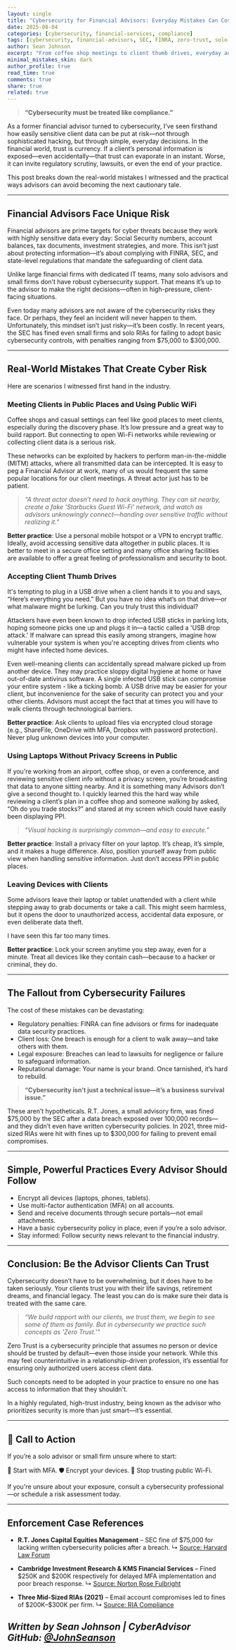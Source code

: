 ```yaml
---
layout: single
title: "Cybersecurity for Financial Advisors: Everyday Mistakes Can Cost You Everything"
date: 2025-08-04
categories: [cybersecurity, financial-services, compliance]
tags: [cybersecurity, financial-advisors, SEC, FINRA, zero-trust, solo-practices, real-cases]
author: Sean Johnson
excerpt: "From coffee shop meetings to client thumb drives, everyday advisor habits can quietly expose client data. Here's what to stop doing today—and why it matters."
minimal_mistakes_skin: dark
author_profile: true
read_time: true
comments: true
share: true
related: true
---
```


> **“Cybersecurity must be treated like compliance.”**

As a former financial advisor turned to cybersecurity, I’ve seen firsthand how easily sensitive client data can be put at risk—not through sophisticated hacking, but through simple, everyday decisions. In the financial world, trust is currency. If a client’s personal information is exposed—even accidentally—that trust can evaporate in an instant. Worse, it can invite regulatory scrutiny, lawsuits, or even the end of your practice.

This post breaks down the real-world mistakes I witnessed and the practical ways advisors can avoid becoming the next cautionary tale.

---

## Financial Advisors Face Unique Risk

Financial advisors are prime targets for cyber threats because they work with highly sensitive data every day: Social Security numbers, account balances, tax documents, investment strategies, and more. This isn’t just about protecting information—it’s about complying with FINRA, SEC, and state-level regulations that mandate the safeguarding of client data.

Unlike large financial firms with dedicated IT teams, many solo advisors and small firms don’t have robust cybersecurity support. That means it’s up to the advisor to make the right decisions—often in high-pressure, client-facing situations.

Even today many advisors are not aware of the cybersecurity risks they face. Or perhaps, they feel an incident will never happen to them. Unfortunately, this mindset isn’t just risky—it’s been costly. In recent years, the SEC has fined even small firms and solo RIAs for failing to adopt basic cybersecurity controls, with penalties ranging from \$75,000 to \$300,000.

---

## Real-World Mistakes That Create Cyber Risk

Here are scenarios I witnessed first hand in the industry.

### Meeting Clients in Public Places and Using Public WiFi

Coffee shops and casual settings can feel like good places to meet clients, especially during the discovery phase. It’s low pressure and a great way to build rapport. But connecting to open Wi-Fi networks while reviewing or collecting client data is a serious risk.

These networks can be exploited by hackers to perform man-in-the-middle (MITM) attacks, where all transmitted data can be intercepted. It is easy to peg a Financial Advisor at work, many of us would frequent the same popular locations for our client meetings. A threat actor just has to be patient.

> *“A threat actor doesn’t need to hack anything. They can sit nearby, create a fake 'Starbucks Guest Wi-Fi' network, and watch as advisors unknowingly connect—handing over sensitive traffic without realizing it.”*

**Better practice**: Use a personal mobile hotspot or a VPN to encrypt traffic. Ideally, avoid accessing sensitive data altogether in public places. It is better to meet in a secure office setting and many office sharing facilities are available to offer a great feeling of professionalism and security to boot.

### Accepting Client Thumb Drives

It's tempting to plug in a USB drive when a client hands it to you and says, “Here’s everything you need.” But you have no idea what’s on that drive—or what malware might be lurking. Can you truly trust this individual?

Attackers have even been known to drop infected USB sticks in parking lots, hoping someone picks one up and plugs it in—a tactic called a 'USB drop attack.' If malware can spread this easily among strangers, imagine how vulnerable your system is when you're accepting drives from clients who might have infected home devices.

Even well-meaning clients can accidentally spread malware picked up from another device. They may practice sloppy digital hygiene at home or have out-of-date antivirus software. A single infected USB stick can compromise your entire system - like a ticking bomb. A USB drive may be easier for your client, but inconvenience for the sake of security can protect you and your other clients. Advisors must accept the fact that at times you will have to walk clients through technological barriers.

**Better practice**: Ask clients to upload files via encrypted cloud storage (e.g., ShareFile, OneDrive with MFA, Dropbox with password protection). Never plug unknown devices into your computer.

### Using Laptops Without Privacy Screens in Public

If you're working from an airport, coffee shop, or even a conference, and reviewing sensitive client info without a privacy screen, you’re broadcasting that data to anyone sitting nearby. And it is something many Advisors don’t give a second thought to. I quickly learned this the hard way while reviewing a client’s plan in a coffee shop and someone walking by asked, “Oh do you trade stocks?” and stared at my screen which could have easily been displaying PPI.

> *“Visual hacking is surprisingly common—and easy to execute.”*

**Better practice**: Install a privacy filter on your laptop. It’s cheap, it’s simple, and it makes a huge difference. Also, position yourself away from public view when handling sensitive information. Just don’t access PPI in public places.

### Leaving Devices with Clients

Some advisors leave their laptop or tablet unattended with a client while stepping away to grab documents or take a call. This might seem harmless, but it opens the door to unauthorized access, accidental data exposure, or even deliberate data theft.

I have seen this far too many times.

**Better practice**: Lock your screen anytime you step away, even for a minute. Treat all devices like they contain cash—because to a hacker or criminal, they do.

---

## The Fallout from Cybersecurity Failures

The cost of these mistakes can be devastating:

* Regulatory penalties: FINRA can fine advisors or firms for inadequate data security practices.
* Client loss: One breach is enough for a client to walk away—and take others with them.
* Legal exposure: Breaches can lead to lawsuits for negligence or failure to safeguard information.
* Reputational damage: Your name is your brand. Once tarnished, it’s hard to rebuild.

> **“Cybersecurity isn’t just a technical issue—it’s a business survival issue.”**

These aren’t hypotheticals. R.T. Jones, a small advisory firm, was fined \$75,000 by the SEC after a data breach exposed over 100,000 records—and they didn’t even have written cybersecurity policies. In 2021, three mid-sized RIAs were hit with fines up to \$300,000 for failing to prevent email compromises.

---

## Simple, Powerful Practices Every Advisor Should Follow

* Encrypt all devices (laptops, phones, tablets).
* Use multi-factor authentication (MFA) on all accounts.
* Send and receive documents through secure portals—not email attachments.
* Have a basic cybersecurity policy in place, even if you’re a solo advisor.
* Stay informed: Follow security news relevant to the financial industry.

---

## Conclusion: Be the Advisor Clients Can Trust

Cybersecurity doesn’t have to be overwhelming, but it does have to be taken seriously. Your clients trust you with their life savings, retirement dreams, and financial legacy. The least you can do is make sure their data is treated with the same care.

> *“We build rapport with our clients, we trust them, we begin to see some of them as family. But in cybersecurity we practice such concepts as 'Zero Trust.'”*

Zero Trust is a cybersecurity principle that assumes no person or device should be trusted by default—even those inside your network. While this may feel counterintuitive in a relationship-driven profession, it’s essential for ensuring only authorized users access client data.

Such concepts need to be adopted in your practice to ensure no one has access to information that they shouldn't.

In a highly regulated, high-trust industry, being known as the advisor who prioritizes security is more than just smart—it’s essential.

---

## 🚨 Call to Action

If you’re a solo advisor or small firm unsure where to start:

🔐 Start with MFA.
🛡️ Encrypt your devices.
📶 Stop trusting public Wi-Fi.

If you're unsure about your exposure, consult a cybersecurity professional—or schedule a risk assessment today.

---

## Enforcement Case References

* **R.T. Jones Capital Equities Management** – SEC fine of \$75,000 for lacking written cybersecurity policies after a breach.
  ↳ [Source: Harvard Law Forum](https://corpgov.law.harvard.edu/2015/11/07/sec-enforcement-actions-against-investment-advisers/)

* **Cambridge Investment Research & KMS Financial Services** – Fined \$250K and \$200K respectively for delayed MFA implementation and poor breach response.
  ↳ [Source: Norton Rose Fulbright](https://www.nortonrosefulbright.com/en/knowledge/publications/275ad06d)

* **Three Mid-Sized RIAs (2021)** – Email account compromises led to fines of \$200K–\$300K per firm.
  ↳ [Source: RIA Compliance](https://ria-compliance.com/2021/09/28/sec-enforcement-actions-against-firms-with-weak-cyber-policies/)

*Written by Sean Johnson | CyberAdvisor*  
*GitHub: [@JohnSeanson](https://github.com/JohnSeanson)*
---
